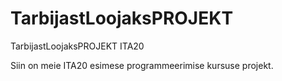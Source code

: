 # TarbijastLoojaksPROJEKT
TarbijastLoojaksPROJEKT ITA20

Siin on meie ITA20 esimese programmeerimise kursuse projekt.
